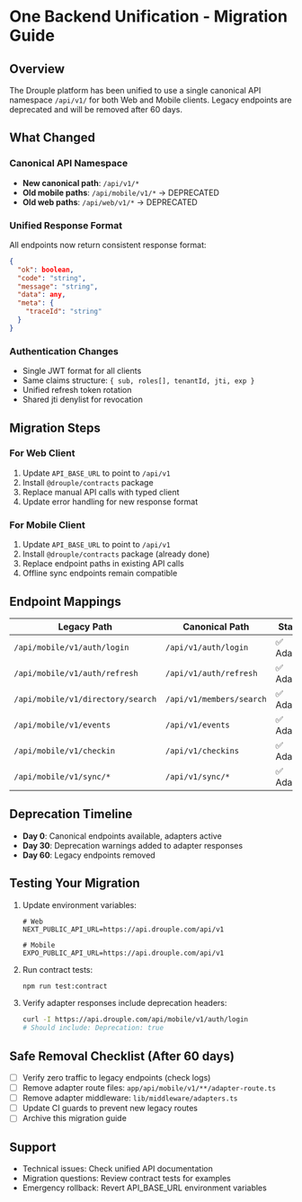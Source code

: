 # One Backend Unification - Migration Guide

## Overview

The Drouple platform has been unified to use a single canonical API namespace `/api/v1/` for both Web and Mobile clients. Legacy endpoints are deprecated and will be removed after 60 days.

## What Changed

### Canonical API Namespace
- **New canonical path**: `/api/v1/*`
- **Old mobile paths**: `/api/mobile/v1/*` → DEPRECATED
- **Old web paths**: `/api/web/v1/*` → DEPRECATED

### Unified Response Format
All endpoints now return consistent response format:
```json
{
  "ok": boolean,
  "code": "string",  
  "message": "string",
  "data": any,
  "meta": {
    "traceId": "string"
  }
}
```

### Authentication Changes
- Single JWT format for all clients
- Same claims structure: `{ sub, roles[], tenantId, jti, exp }`
- Unified refresh token rotation
- Shared jti denylist for revocation

## Migration Steps

### For Web Client
1. Update `API_BASE_URL` to point to `/api/v1`
2. Install `@drouple/contracts` package
3. Replace manual API calls with typed client
4. Update error handling for new response format

### For Mobile Client  
1. Update `API_BASE_URL` to point to `/api/v1`
2. Install `@drouple/contracts` package (already done)
3. Replace endpoint paths in existing API calls
4. Offline sync endpoints remain compatible

## Endpoint Mappings

| Legacy Path | Canonical Path | Status |
|-------------|----------------|---------|
| `/api/mobile/v1/auth/login` | `/api/v1/auth/login` | ✅ Adapter |
| `/api/mobile/v1/auth/refresh` | `/api/v1/auth/refresh` | ✅ Adapter |
| `/api/mobile/v1/directory/search` | `/api/v1/members/search` | ✅ Adapter |
| `/api/mobile/v1/events` | `/api/v1/events` | ✅ Adapter |
| `/api/mobile/v1/checkin` | `/api/v1/checkins` | ✅ Adapter |
| `/api/mobile/v1/sync/*` | `/api/v1/sync/*` | ✅ Adapter |

## Deprecation Timeline

- **Day 0**: Canonical endpoints available, adapters active
- **Day 30**: Deprecation warnings added to adapter responses
- **Day 60**: Legacy endpoints removed

## Testing Your Migration

1. Update environment variables:
   ```env
   # Web
   NEXT_PUBLIC_API_URL=https://api.drouple.com/api/v1
   
   # Mobile  
   EXPO_PUBLIC_API_URL=https://api.drouple.com/api/v1
   ```

2. Run contract tests:
   ```bash
   npm run test:contract
   ```

3. Verify adapter responses include deprecation headers:
   ```bash
   curl -I https://api.drouple.com/api/mobile/v1/auth/login
   # Should include: Deprecation: true
   ```

## Safe Removal Checklist (After 60 days)

- [ ] Verify zero traffic to legacy endpoints (check logs)
- [ ] Remove adapter route files: `app/api/mobile/v1/**/adapter-route.ts`
- [ ] Remove adapter middleware: `lib/middleware/adapters.ts`
- [ ] Update CI guards to prevent new legacy routes
- [ ] Archive this migration guide

## Support

- Technical issues: Check unified API documentation
- Migration questions: Review contract tests for examples
- Emergency rollback: Revert API_BASE_URL environment variables